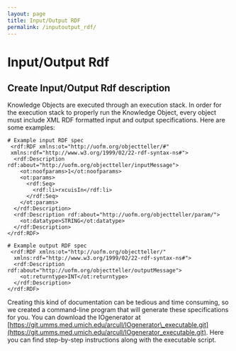 ```yaml
---
layout: page
title: Input/Output RDF
permalink: /inputoutput_rdf/
---
```

# Input/Output Rdf

## Create Input/Output Rdf description

Knowledge Objects are executed through an execution stack. In order for the execution stack to properly run the Knowledge Object, every object must include XML RDF formatted input and output specifications. Here are some examples:

```
# Example input RDF spec
 <rdf:RDF xmlns:ot="http://uofm.org/objectteller/#"
 xmlns:rdf="http://www.w3.org/1999/02/22-rdf-syntax-ns#">
  <rdf:Description rdf:about="http://uofm.org/objectteller/inputMessage">
    <ot:noofparams>1</ot:noofparams>
    <ot:params>
      <rdf:Seq>
        <rdf:li>rxcuisIn</rdf:li>
      </rdf:Seq>
    </ot:params>
  </rdf:Description>
  <rdf:Description rdf:about="http://uofm.org/objectteller/param/">
    <ot:datatype>STRING</ot:datatype>
  </rdf:Description>
</rdf:RDF>
```

```
# Example output RDF spec
 <rdf:RDF xmlns:ot="http://uofm.org/objectteller/"
  xmlns:rdf="http://www.w3.org/1999/02/22-rdf-syntax-ns#">
  <rdf:Description rdf:about="http://uofm.org/objectteller/outputMessage">
    <ot:returntype>INT</ot:returntype>
  </rdf:Description>
</rdf:RDF>
```

Creating this kind of documentation can be tedious and time consuming, so we created a command-line program that will generate these specifications for you. You can download the IOgenerator at [https://git.umms.med.umich.edu/arcull/IOgenerator\_executable.git](https://git.umms.med.umich.edu/arcull/IOgenerator_executable.git). Here you can find step-by-step instructions along with the executable script.
